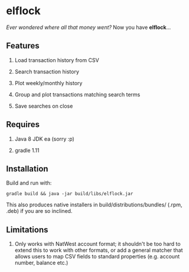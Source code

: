 elflock
=======

_Ever wondered where all that money went?_ Now you have __elflock__...

## Features

1. Load transaction history from CSV

2. Search transaction history

3. Plot weekly/monthly history

4. Group and plot transactions matching search terms

5. Save searches on close


## Requires

1. Java 8 JDK ea (sorry :p)

2. gradle 1.11

## Installation

Build and run with:
```
gradle build && java -jar build/libs/elflock.jar
```

This also produces native installers in build/distributions/bundles/
(.rpm, .deb) if you are so inclined.

## Limitations

1. Only works with NatWest account format; it shouldn't be too hard to
   extend this to work with other formats, or add a general matcher
   that allows users to map CSV fields to standard properties
   (e.g. account number, balance etc.)
